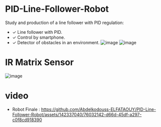 # PID-Line-Follower-Robot
Study and production of a line follower with PID regulation: 
- ✓ Line follower with PID.
- ✓ Control by smartphone. 
- ✓ Detector of obstacles in an environment.
![image](https://github.com/Abdelkodouss-ELFATAOUY/PID-Line-Follower-Robot/assets/142337040/9a6cf2d0-d80b-42ab-a93b-b74459ec83b5)
![image](https://github.com/Abdelkodouss-ELFATAOUY/PID-Line-Follower-Robot/assets/142337040/0bbc006b-2ca7-4df9-b23a-c459a043f46f)

# IR Matrix Sensor
![image](https://github.com/Abdelkodouss-ELFATAOUY/PID-Line-Follower-Robot/assets/142337040/d22abb52-94e9-471e-b42a-0450255d8390)


# video 
- Robot Finale :
 https://github.com/Abdelkodouss-ELFATAOUY/PID-Line-Follower-Robot/assets/142337040/76032142-d66d-45df-a297-c0f8cd918390
 
